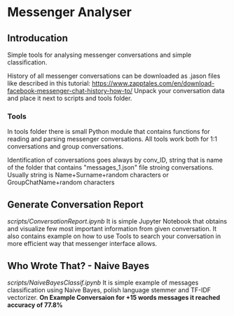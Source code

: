 # Messenger Analyser

## Introducation 
Simple tools for analysing messenger conversations and simple classification.

History of all messenger conversations can be downloaded as .jason files like described in this tutorial:
https://www.zapptales.com/en/download-facebook-messenger-chat-history-how-to/
Unpack your conversation data and place it next to scripts and tools folder.

### Tools 
In tools folder there is small Python module that contains functions for reading and parsing messenger conversations. 
All tools work both for 1:1 conversations and group conversations. 

Identification of conversations goes always by conv_ID, string that is name of the folder that contains "messages_1.json" file stroing conversations. 
Usually string is Name+Surname+random characters or GroupChatName+random characters

## Generate Conversation Report
*scripts/ConversationReport.ipynb*
It is simple Jupyter Notebook that obtains and visualize few most important information from given conversation. 
It also contains example on how to use Tools to search your conversation in more efficient way that messenger interface allows. 

## Who Wrote That? - Naive Bayes
*scripts/NaiveBayesClassif.ipynb*
It is simple example of messages classification using Naive Bayes, polish language stemmer and TF-IDF vectorizer. 
**On Example Conversaion for +15 words messages it reached accuracy of 77.8%**